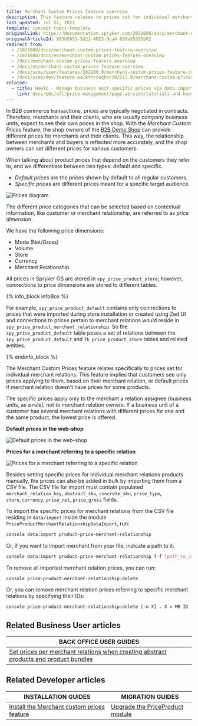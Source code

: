 ```yaml
---
title: Merchant Custom Prices feature overview
description: This feature relates to prices set for individual merchant relations. Customers see only prices applying to them, based on their merchant relation.
last_updated: Jul 22, 2021
template: concept-topic-template
originalLink: https://documentation.spryker.com/2021080/docs/merchant-custom-prices-feature-overview
originalArticleId: 903b5851-5d21-4823-9ca4-695a55355b02
redirect_from:
  - /2021080/docs/merchant-custom-prices-feature-overview
  - /2021080/docs/en/merchant-custom-prices-feature-overview
  - /docs/merchant-custom-prices-feature-overview
  - /docs/en/merchant-custom-prices-feature-overview
  - /docs/scos/user/features/202200.0/merchant-custom-prices-feature-overview.html
  - /docs/scos/dev/feature-walkthroughs/202212.0/merchant-custom-prices-feature-walkthrough.html
related:
  - title: HowTo - Manage business unit specific prices via data import
    link: docs/pbc/all/price-management/page.version/tutorials-and-howtos/howto-manage-business-unit-specific-prices-via-data-import.html
---
```


In B2B commerce transactions, prices are typically negotiated in contracts. Therefore, merchants and their clients, who are usually company business units, expect to see their own prices in the shop. With the *Merchant Custom Prices* feature, the shop owners of the [B2B Demo Shop](/docs/scos/user/intro-to-spryker/b2b-suite.html) can provide different prices for merchants and their clients. This way, the relationship between merchants and buyers is reflected more accurately, and the shop owners can set different prices for various customers.


When talking about product prices that depend on the customers they refer to, and we differentiate between two types: default and specific.
- *Default prices* are the prices shown by default to all regular customers.
- *Specific prices* are different prices meant for a specific target audience.

![Prices diagram](https://spryker.s3.eu-central-1.amazonaws.com/docs/Features/Price/Prices+per+Merchant+Relations/Prices+per+Merchant+Relation+Feature+Overview/prices_diagram.png)

The different price categories that can be selected based on contextual information, like customer or merchant relationship, are referred to as *price dimension*.

We have the following price dimensions:

- Mode (Net/Gross)
- Volume
- Store
- Currency
- Merchant Relationship

All prices in Spryker OS are stored in `spy_price_product_store`; however, connections to price dimensions are stored to different tables.

{% info_block infoBox %}

For example, `spy_price_product_default` contains only connections to prices that were imported during store installation or created using Zed UI and connections to prices pertain to merchant relations would reside in `spy_price_product_merchant_relationship`. So the `spy_price_product_default` table poses a set of relations between the `spy_price_product_default` and `fk_price_product_store` tables and related entities.

{% endinfo_block %}

The Merchant Custom Prices feature relates specifically to prices set for individual merchant relations. This feature implies that customers see only prices applying to them, based on their merchant relation, or default prices if merchant relation doesn't have prices for some products.

The specific prices apply only to the merchant a relation assignee (business units, as a rule), not to merchant relation owners. If a business unit of a customer has several merchant relations with different prices for one and the same product, the lowest price is offered.


**Default prices in the web-shop**

![Default prices in the web-shop](https://spryker.s3.eu-central-1.amazonaws.com/docs/Features/Price/Prices+per+Merchant+Relations/Prices+per+Merchant+Relation+Feature+Overview/default_prices.png)

**Prices for a merchant referring to a specific relation**

![Prices for a merchant referring to a specific relation](https://spryker.s3.eu-central-1.amazonaws.com/docs/Features/Price/Prices+per+Merchant+Relations/Prices+per+Merchant+Relation+Feature+Overview/merchant_prices.png)

Besides setting specific prices for individual merchant relations products manually, the prices can also be added in bulk by importing them from a CSV file. The CSV file for import must contain populated `merchant_relation_key`, `abstract_sku`, `concrete_sku`, `price_type`, `store,currency`, `price_net`, `price_gross` fields.

To import the specific prices for merchant relations from the CSV file residing in `data/import` inside the module `PriceProductMerchantRelationshipDataImport`, run:

```bash
console data:import product-price-merchant-relationship
```

Or, if you want to import merchant from your file, indicate a path to it:

```bash
console data:import product-price-merchant-relationship [-f [path_to_csv_file]
```

To remove all imported merchant relation prices, you can run:

```bash
console price-product-merchant-relationship:delete
```

Or, you can remove merchant relation prices referring to specific merchant relations by specifying their IDs:

```bash
console price-product-merchant-relationship:delete [-m X] . X = MR ID
```

## Related Business User articles

|BACK OFFICE USER GUIDES|
|---|
| [Set prices per merchant relations when creating abstract products and product bundles](/docs/scos/user/back-office-user-guides/{{site.version}}/catalog/products/manage-abstract-products-and-product-bundles/create-abstract-products-and-product-bundles.html)   |

## Related Developer articles

|INSTALLATION GUIDES | MIGRATION GUIDES |
|---------|---------|
| [Install the Merchant custom prices feature](/docs/pbc/all/price-management/{{site.version}}/install-and-upgrade/install-features/install-the-merchant-custom-prices-feature.html)  | [Upgrade the PriceProduct module](/docs/pbc/all/price-management/{{site.version}}/install-and-upgrade/upgrade-modules/upgrade-the-priceproduct-module.html) |
